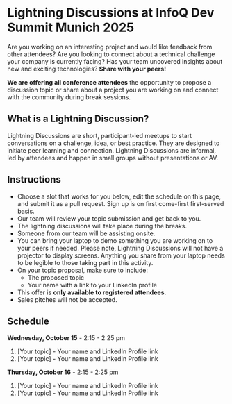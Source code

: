 # Lightning Discussions at InfoQ Dev Summit Munich 2025

Are you working on an interesting project and would like feedback from other attendees? Are you looking to connect about a technical challenge your company is currently facing? Has your team uncovered insights about new and exciting technologies? **Share with your peers!**

**We are offering all conference attendees** the opportunity to propose a discussion topic or share about a project you are working on and connect with the community during break sessions.

## What is a Lightning Discussion? ##
Lightning Discussions are short, participant-led meetups to start conversations on a challenge, idea, or best practice. They are designed to initiate peer learning and connection. Lightning Discussions are informal, led by attendees and happen in small groups without presentations or AV.

## Instructions
- Choose a slot that works for you below, edit the schedule on this page, and submit it as a pull request. Sign up is on first come-first first-served basis.
- Our team will review your topic submission and get back to you.
- The lightning discussions will take place during the breaks.
- Someone from our team will be assisting onsite.
- You can bring your laptop to demo something you are working on to your peers if needed. Please note, Lightning Discussions will not have a projector to display screens. Anything you share from your laptop needs to be legible to those taking part in this activity.
- On your topic proposal, make sure to include:
  - The proposed topic
  - Your name with a link to your LinkedIn profile
- This offer is **only available to registered attendees**.
- Sales pitches will not be accepted.

## Schedule
**Wednesday, October 15** - 2:15 - 2:25 pm
1. [Your topic] - Your name and LinkedIn Profile link
2. [Your topic] - Your name and LinkedIn Profile link

**Thursday, October 16** - 2:15 - 2:25 pm 
1. [Your topic] - Your name and LinkedIn Profile link
2. [Your topic] - Your name and LinkedIn Profile link
